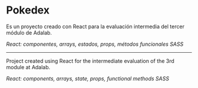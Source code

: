 # Pokedex

Es un proyecto creado con React para la evaluación intermedia del tercer módulo de Adalab.

*React: componentes, arrays, estados, props, métodos funcionales*
*SASS* 

***

Project created using React for the intermediate evaluation of the 3rd module at Adalab.

*React: components, arrays, state, props, functional methods*
*SASS*
